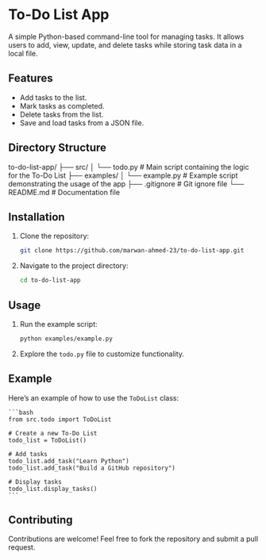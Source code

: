 # To-Do List App

A simple Python-based command-line tool for managing tasks. It allows users to add, view, update, and delete tasks while storing task data in a local file.

## Features
- Add tasks to the list.
- Mark tasks as completed.
- Delete tasks from the list.
- Save and load tasks from a JSON file.

## Directory Structure

to-do-list-app/
├── src/
│   └── todo.py          # Main script containing the logic for the To-Do List
├── examples/
│   └── example.py       # Example script demonstrating the usage of the app
├── .gitignore           # Git ignore file
└── README.md            # Documentation file


## Installation

1. Clone the repository:

    ```bash
    git clone https://github.com/marwan-ahmed-23/to-do-list-app.git
    ```

2. Navigate to the project directory:

    ```bash
    cd to-do-list-app
    ```

## Usage

1. Run the example script:

    ```bash
    python examples/example.py
    ```

2. Explore the `todo.py` file to customize functionality.

## Example

Here’s an example of how to use the `ToDoList` class:

    ```bash
    from src.todo import ToDoList

    # Create a new To-Do List
    todo_list = ToDoList()

    # Add tasks
    todo_list.add_task("Learn Python")
    todo_list.add_task("Build a GitHub repository")

    # Display tasks
    todo_list.display_tasks()
    ```

## Contributing

Contributions are welcome! Feel free to fork the repository and submit a pull request.


